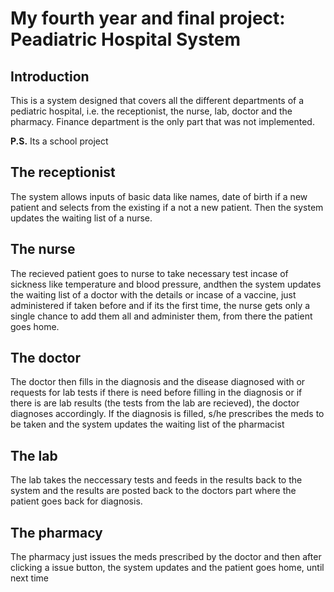 <h1>My fourth year and final project: Peadiatric Hospital System</h1>
<h2>Introduction</h2>
<p>This is a system designed that covers all the different departments of a pediatric hospital, i.e. the receptionist, the nurse, lab, doctor and the pharmacy. Finance department is the only part that was not implemented.</p>
<p><b>P.S.</b> Its a school project</p>
<h2>The receptionist</h2>
<p>The system allows inputs of basic data like names, date of birth if a new patient and selects from the existing if a not a new patient. Then the system updates the waiting list of a nurse.</p>
<h2>The nurse</h2>
<p>The recieved patient goes to nurse to take necessary test incase of sickness like temperature and blood pressure, andthen the system updates the waiting list of a doctor with the details or incase of a vaccine, just administered if taken before and if its the first time, the nurse gets only a single chance to add them all and administer them, from there the patient goes home.</p>
<h2>The doctor</h2>
<p>The doctor then fills in the diagnosis and the disease diagnosed with or requests for lab tests if there is need before filling in the diagnosis or if there is are lab results (the tests from the lab are recieved), the doctor diagnoses accordingly. If the diagnosis is filled, s/he prescribes the meds to be taken and the system updates the waiting list of the pharmacist</p>
<h2>The lab</h2>
<p>The lab takes the neccessary tests and feeds in the results back to the system and the results are posted back to the doctors part where the patient goes back for diagnosis.</p>
<h2>The pharmacy</h2>
<p>The pharmacy just issues the meds prescribed by the doctor and then after clicking a issue button, the system updates and the patient goes home, until next time</p>